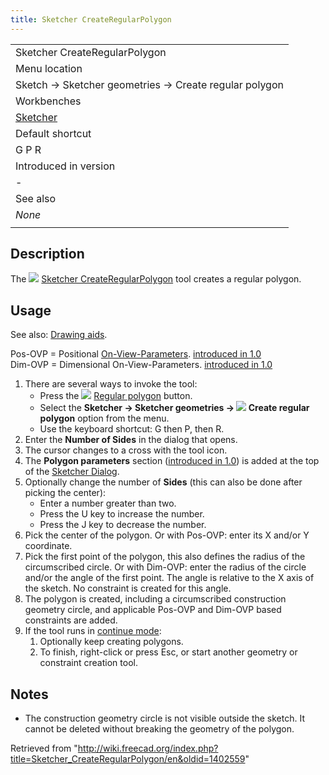 ```yaml
---
title: Sketcher CreateRegularPolygon
---
```


|                                                       |
| ----------------------------------------------------- |
| Sketcher CreateRegularPolygon                         |
| Menu location                                         |
| Sketch → Sketcher geometries → Create regular polygon |
| Workbenches                                           |
| [Sketcher](/Sketcher_Workbench "Sketcher Workbench")  |
| Default shortcut                                      |
| G P R                                                 |
| Introduced in version                                 |
| -                                                     |
| See also                                              |
| _None_                                                |
|                                                       |

## Description

The ![](/images/Sketcher_CreateRegularPolygon.svg) [Sketcher CreateRegularPolygon](/Sketcher_CreateRegularPolygon "Sketcher CreateRegularPolygon") tool creates a regular polygon.

## Usage

See also: [Drawing aids](/Sketcher_Workbench#Drawing_aids "Sketcher Workbench").

Pos-OVP = Positional [On-View-Parameters](/Sketcher_Preferences#General "Sketcher Preferences"). [introduced in 1.0](/Release_notes_1.0 "Release notes 1.0")  
Dim-OVP = Dimensional On-View-Parameters. [introduced in 1.0](/Release_notes_1.0 "Release notes 1.0")

1. There are several ways to invoke the tool:
   - Press the ![](/images/Sketcher_CreateRegularPolygon.svg) [Regular polygon](/Sketcher_CreateRegularPolygon "Sketcher CreateRegularPolygon") button.
   - Select the **Sketcher → Sketcher geometries → ![](/images/Sketcher_CreateRegularPolygon.svg) Create regular polygon** option from the menu.
   - Use the keyboard shortcut: G then P, then R.
2. Enter the **Number of Sides** in the dialog that opens.
3. The cursor changes to a cross with the tool icon.
4. The **Polygon parameters** section ([introduced in 1.0](/Release_notes_1.0 "Release notes 1.0")) is added at the top of the [Sketcher Dialog](/Sketcher_Dialog "Sketcher Dialog").
5. Optionally change the number of **Sides** (this can also be done after picking the center):
   - Enter a number greater than two.
   - Press the U key to increase the number.
   - Press the J key to decrease the number.
6. Pick the center of the polygon. Or with Pos-OVP: enter its X and/or Y coordinate.
7. Pick the first point of the polygon, this also defines the radius of the circumscribed circle. Or with Dim-OVP: enter the radius of the circle and/or the angle of the first point. The angle is relative to the X axis of the sketch. No constraint is created for this angle.
8. The polygon is created, including a circumscribed construction geometry circle, and applicable Pos-OVP and Dim-OVP based constraints are added.
9. If the tool runs in [continue mode](/Sketcher_Workbench#Continue_modes "Sketcher Workbench"):
   1. Optionally keep creating polygons.
   2. To finish, right-click or press Esc, or start another geometry or constraint creation tool.

## Notes

- The construction geometry circle is not visible outside the sketch. It cannot be deleted without breaking the geometry of the polygon.

Retrieved from "<http://wiki.freecad.org/index.php?title=Sketcher_CreateRegularPolygon/en&oldid=1402559>"
